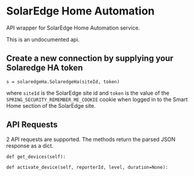# SolarEdge Home Automation
API wrapper for SolarEdge Home Automation service.

This is an undocumented api.

## Create a new connection by supplying your Solaredge HA token
```
s = solaredgeHa.SolaredgeHa(siteId, token)
```

where ```siteId``` is the SolarEdge site id and ```token``` is the value of the
```SPRING_SECURITY_REMEMBER_ME_COOKIE``` cookie when logged in to the Smart Home section of the
SolarEdge site.

## API Requests
2 API requests are supported. The methods return the parsed JSON response as a dict.

```
def get_devices(self):

def activate_device(self, reporterId, level, duration=None):

```


